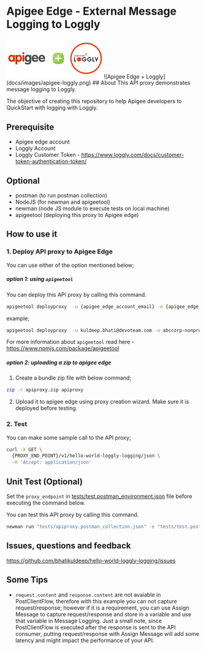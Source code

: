 # Apigee Edge - External Message Logging to Loggly
<img src="docs/images/apigee-loggly.png" width="250">
![Apigee Edge + Loggly](docs/images/apigee-loggly.png)
## About
This API proxy demonstrates message logging to Loggly.

The objective of creating this repository to help Apigee developers to QuickStart with logging with Loggly.   

## Prerequisite
- Apigee edge account
- Loggly Account
- Loggly Customer Token - https://www.loggly.com/docs/customer-token-authentication-token/

## Optional
- postman (to run postman collection)
- NodeJS (for newman and apigeetool)
- newman (node JS module to execute tests on local machine)
- apigeetool (deploying this proxy to Apigee edge)

## How to use it

### 1. Deploy API proxy to Apigee Edge
You can use either of the option mentioned below;
##### option 1: using `apigeetool`
You can deploy this API proxy by calling this command.

```bash
apigeetool deployproxy  -u {apigee_edge_account_email} -o {apigee_edge_org_name}  -e {environment_name} -n {proxy_name} -d . --verbose --debug
```
example; 
```bash
apigeetool deployproxy  -u kuldeep.bhati@devoteam.com -o abccorp-nonprod  -e test -n hello-world-loggly-logging -d . --verbose --debug
```
For more information about `apigeetool` read here - https://www.npmjs.com/package/apigeetool

##### option 2: uploading a zip to apigee edge

1. Create a bundle zip file with below command;
```bash 
zip -r apiproxy.zip apiproxy
```

2. Upload it to apigee edge using proxy creation wizard.
Make sure it is deployed before testing.

### 2. Test
You can make some sample call to the API proxy;
```bash
curl -X GET \
  {PROXY_END_POINT}/v1/hello-world-loggly-logging/json \
  -H 'Accept: application/json'
```


## Unit Test (Optional)
Set the `proxy_endpoint` in [tests/test.postman_environment.json](tests/test.postman_environment.json) file before executing the command below.

You can test this API proxy by calling this command.
```bash
newman run "tests/apiproxy.postman_collection.json" -e "tests/test.postman_environment.json"
```

## Issues, questions and feedback
https://github.com/bhatikuldeep/hello-world-loggly-logging/issues

## Some Tips
- `request.content` and `response.content` are not avaiable in PostClientFlow, therefore with this example you can not capture request/response; however if it is a requirement, you can use Assign Message to capture request/response and store in a variable and use that variable in Message Logging. Just a small note, since PostClientFlow is executed after the response is sent to the API consumer, putting request/response with Assign Message will add some latency and might impact the performance of your API.

